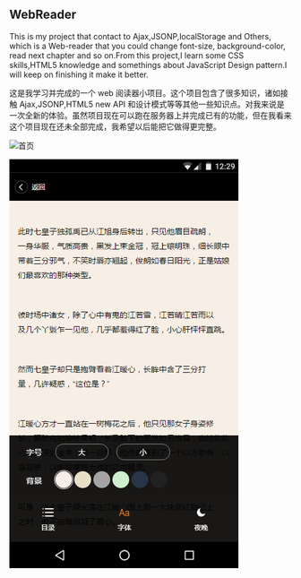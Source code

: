 
## WebReader
This is my project that contact to Ajax,JSONP,localStorage and Others, which is a Web-reader that you could change font-size, background-color, read next chapter and so on.From this project,I learn some CSS skills,HTML5 knowledge and somethings about JavaScript Design pattern.I will keep on finishing it make it better.

这是我学习并完成的一个 web 阅读器小项目。这个项目包含了很多知识，诸如接触 Ajax,JSONP,HTML5 new API 和设计模式等等其他一些知识点。对我来说是一次全新的体验。虽然项目现在可以跑在服务器上并完成已有的功能，但在我看来这个项目现在还未全部完成，我希望以后能把它做得更完整。

![首页](img/view.png)

![按钮](img/view2.png)
